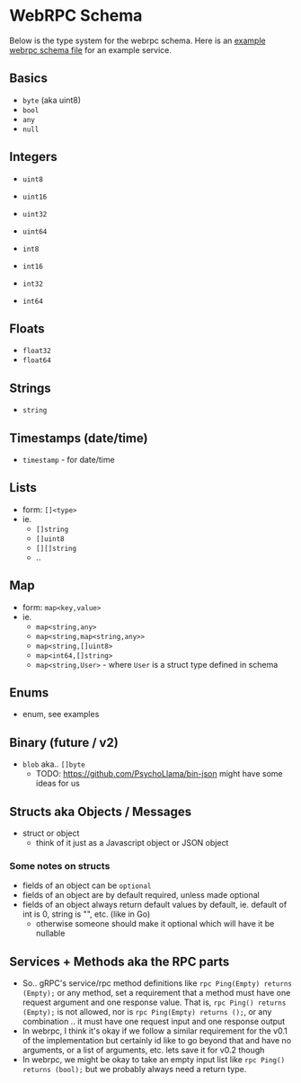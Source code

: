WebRPC Schema
=============

Below is the type system for the webrpc schema. Here is an [example webrpc schema file](../_examples/golang-basics/example.webrpc.json)
for an example service.

## Basics

- `byte` (aka uint8)
- `bool`
- `any`
- `null`


## Integers

- `uint8`
- `uint16`
- `uint32`
- `uint64`

- `int8`
- `int16`
- `int32`
- `int64`


## Floats

- `float32`
- `float64`


## Strings

- `string`


## Timestamps (date/time)

- `timestamp` - for date/time


## Lists

- form: `[]<type>`
- ie.
  * `[]string`
  * `[]uint8`
  * `[][]string`
  * ..


## Map

- form: `map<key,value>`
- ie.
  * `map<string,any>`
  * `map<string,map<string,any>>`
  * `map<string,[]uint8>`
  * `map<int64,[]string>`
  * `map<string,User>` - where `User` is a struct type defined in schema


## Enums

- enum, see examples


## Binary (future / v2)

- `blob` aka.. `[]byte`
  * TODO: https://github.com/PsychoLlama/bin-json might have some ideas for us


## Structs aka Objects / Messages

- struct or object
  * think of it just as a Javascript object or JSON object


### Some notes on structs

- fields of an object can be `optional`
- fields of an object are by default required, unless made optional
- fields of an object always return default values by default, ie. default of int is 0, string is "", etc. (like in Go)
  - otherwise someone should make it optional which will have it be nullable


## Services + Methods aka the RPC parts

- So.. gRPC's service/rpc method definitions like `rpc Ping(Empty) returns (Empty);` or any method, set
a requirement that a method must have one request argument and one response value. That is,
`rpc Ping() returns (Empty);` is not allowed, nor is `rpc Ping(Empty) returns ();`, or any combination
.. it must have one request input and one response output
- In webrpc, I think it's okay if we follow a similar requirement for the v0.1 of the implementation
but certainly id like to go beyond that and have no arguments, or  a list of arguments, etc.
lets save it for v0.2 though
- In webrpc, we might be okay to take an empty input list like `rpc Ping() returns (bool);` but
we probably always need a return type.
